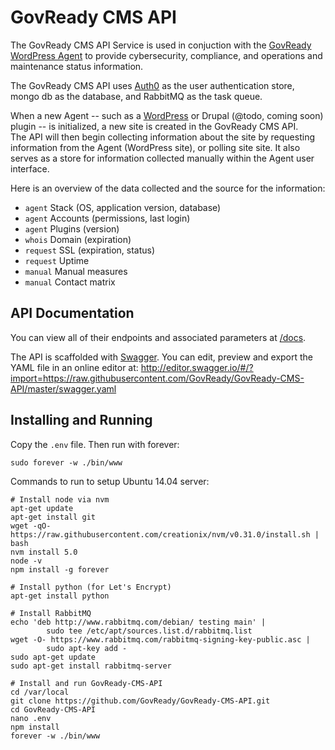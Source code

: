 # GovReady CMS API
The GovReady CMS API Service is used in conjuction with the [GovReady WordPress Agent](https://github.com/GovReady/GovReady-WordPress-Agent) to provide cybersecurity, compliance, and 
operations and maintenance status information. 

The GovReady CMS API uses [Auth0](http://auth0.com) as the user authentication store, mongo db as the 
database, and RabbitMQ as the task queue.

When a new Agent -- such as a [WordPress](https://github.com/GovReady/GovReady-WordPress-Agent/issues/13)
 or Drupal (@todo, coming soon) plugin -- is initialized, a new site is created in the GovReady CMS API.  
The API will then begin collecting information about the site by requesting information 
from the Agent (WordPress site), or polling site site.  It also serves as a store for 
information collected manually within the Agent user interface.

Here is an overview of the data collected and the source for the information:
* `agent` Stack (OS, application version, database)
* `agent` Accounts (permissions, last login)
* `agent` Plugins (version)
* `whois` Domain (expiration)
* `request` SSL (expiration, status)
* `request` Uptime
* `manual` Manual measures
* `manual` Contact matrix


## API Documentation
You can view all of their endpoints and associated parameters at [/docs](http://plugin.govready.com/docs).

The API is scaffolded with [Swagger](http://swagger.io). You can edit, preview and export the YAML file in an online editor at:
http://editor.swagger.io/#/?import=https://raw.githubusercontent.com/GovReady/GovReady-CMS-API/master/swagger.yaml


## Installing and Running

Copy the `.env` file.  Then run with forever:
```
sudo forever -w ./bin/www 
```

Commands to run to setup Ubuntu 14.04 server:
```
# Install node via nvm
apt-get update
apt-get install git
wget -qO- https://raw.githubusercontent.com/creationix/nvm/v0.31.0/install.sh | bash
nvm install 5.0
node -v
npm install -g forever

# Install python (for Let's Encrypt)
apt-get install python

# Install RabbitMQ
echo 'deb http://www.rabbitmq.com/debian/ testing main' |
        sudo tee /etc/apt/sources.list.d/rabbitmq.list
wget -O- https://www.rabbitmq.com/rabbitmq-signing-key-public.asc |
        sudo apt-key add -
sudo apt-get update
sudo apt-get install rabbitmq-server    

# Install and run GovReady-CMS-API
cd /var/local
git clone https://github.com/GovReady/GovReady-CMS-API.git
cd GovReady-CMS-API
nano .env
npm install
forever -w ./bin/www 
```
